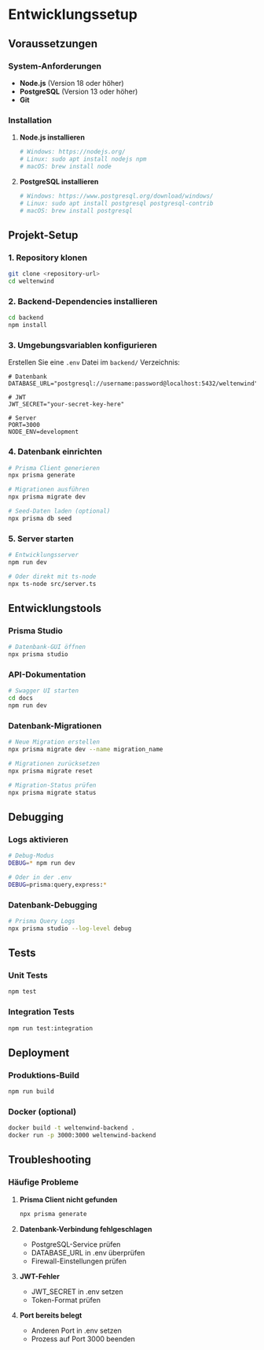 # Entwicklungssetup

## Voraussetzungen

### System-Anforderungen
- **Node.js** (Version 18 oder höher)
- **PostgreSQL** (Version 13 oder höher)
- **Git**

### Installation

1. **Node.js installieren**
   ```bash
   # Windows: https://nodejs.org/
   # Linux: sudo apt install nodejs npm
   # macOS: brew install node
   ```

2. **PostgreSQL installieren**
   ```bash
   # Windows: https://www.postgresql.org/download/windows/
   # Linux: sudo apt install postgresql postgresql-contrib
   # macOS: brew install postgresql
   ```

## Projekt-Setup

### 1. Repository klonen
```bash
git clone <repository-url>
cd weltenwind
```

### 2. Backend-Dependencies installieren
```bash
cd backend
npm install
```

### 3. Umgebungsvariablen konfigurieren
Erstellen Sie eine `.env` Datei im `backend/` Verzeichnis:
```env
# Datenbank
DATABASE_URL="postgresql://username:password@localhost:5432/weltenwind"

# JWT
JWT_SECRET="your-secret-key-here"

# Server
PORT=3000
NODE_ENV=development
```

### 4. Datenbank einrichten
```bash
# Prisma Client generieren
npx prisma generate

# Migrationen ausführen
npx prisma migrate dev

# Seed-Daten laden (optional)
npx prisma db seed
```

### 5. Server starten
```bash
# Entwicklungsserver
npm run dev

# Oder direkt mit ts-node
npx ts-node src/server.ts
```

## Entwicklungstools

### Prisma Studio
```bash
# Datenbank-GUI öffnen
npx prisma studio
```

### API-Dokumentation
```bash
# Swagger UI starten
cd docs
npm run dev
```

### Datenbank-Migrationen
```bash
# Neue Migration erstellen
npx prisma migrate dev --name migration_name

# Migrationen zurücksetzen
npx prisma migrate reset

# Migration-Status prüfen
npx prisma migrate status
```

## Debugging

### Logs aktivieren
```bash
# Debug-Modus
DEBUG=* npm run dev

# Oder in der .env
DEBUG=prisma:query,express:*
```

### Datenbank-Debugging
```bash
# Prisma Query Logs
npx prisma studio --log-level debug
```

## Tests

### Unit Tests
```bash
npm test
```

### Integration Tests
```bash
npm run test:integration
```

## Deployment

### Produktions-Build
```bash
npm run build
```

### Docker (optional)
```bash
docker build -t weltenwind-backend .
docker run -p 3000:3000 weltenwind-backend
```

## Troubleshooting

### Häufige Probleme

1. **Prisma Client nicht gefunden**
   ```bash
   npx prisma generate
   ```

2. **Datenbank-Verbindung fehlgeschlagen**
   - PostgreSQL-Service prüfen
   - DATABASE_URL in .env überprüfen
   - Firewall-Einstellungen prüfen

3. **JWT-Fehler**
   - JWT_SECRET in .env setzen
   - Token-Format prüfen

4. **Port bereits belegt**
   - Anderen Port in .env setzen
   - Prozess auf Port 3000 beenden 